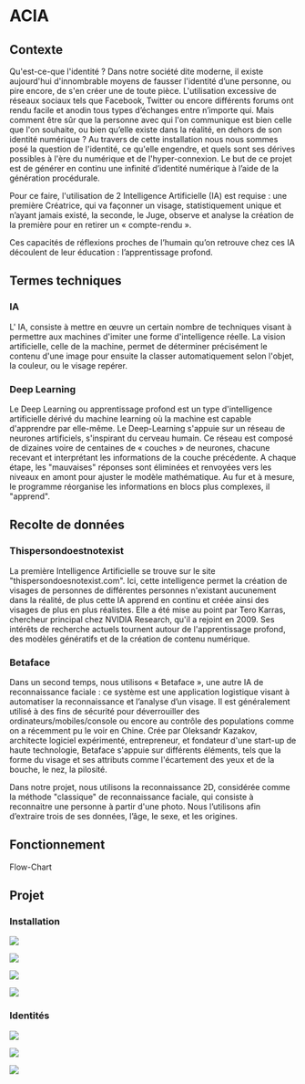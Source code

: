 #  ACIA

## Contexte

Qu'est-ce-que l'identité ? 
Dans notre société dite moderne, il existe aujourd'hui d'innombrable moyens de fausser l'identité d’une personne, ou pire encore, de s'en créer une de toute pièce.
L'utilisation excessive de réseaux sociaux tels que Facebook, Twitter ou encore différents forums ont rendu facile et anodin tous types d’échanges entre n’importe qui. 
Mais comment être sûr que la personne avec qui l'on communique est bien celle que l'on souhaite, ou bien qu’elle existe dans la réalité, en dehors de son identité numérique ?
Au travers de cette installation nous nous sommes posé la question de l'identité, ce qu'elle engendre, et quels sont ses dérives possibles à l'ère du numérique et de l'hyper-connexion.
Le but de ce projet est de générer en continu une infinité d’identité numérique à l’aide de la génération procédurale. 

Pour ce faire, l'utilisation de 2 Intelligence Artificielle (IA) est requise : une première Créatrice, qui va façonner un visage, statistiquement unique et n’ayant jamais existé, la seconde, le Juge, observe et analyse la création de la première pour en retirer un « compte-rendu ».

Ces capacités de réflexions proches de l’humain qu’on retrouve chez ces IA découlent de leur éducation : l’apprentissage profond.

## Termes techniques

### IA

L' IA, consiste à mettre en œuvre un certain nombre de techniques visant à permettre aux machines d'imiter une forme d'intelligence réelle. La vision artificielle, celle de la machine, permet de déterminer précisément le contenu d'une image pour ensuite la classer automatiquement selon l'objet, la couleur, ou le visage repérer.

### Deep Learning

Le Deep Learning ou apprentissage profond est un type d'intelligence artificielle dérivé du machine learning où la machine est capable d'apprendre par elle-même. 
Le Deep-Learning s'appuie sur un réseau de neurones artificiels, s'inspirant du cerveau humain. Ce réseau est composé de dizaines voire de centaines de « couches » de neurones, chacune recevant et interprétant les informations de la couche précédente. 
A chaque étape, les "mauvaises" réponses sont éliminées et renvoyées vers les niveaux en amont pour ajuster le modèle mathématique. Au fur et à mesure, le programme réorganise les informations en blocs plus complexes, il "apprend".

## Recolte de données


### Thispersondoestnotexist


La première Intelligence Artificielle se trouve sur le site "thispersondoesnotexist.com".
Ici, cette intelligence permet la création de visages de personnes de différentes personnes n'existant aucunement dans la réalité, de plus cette IA apprend en continu et créée ainsi des visages de plus en plus réalistes. 
Elle a été mise au point par Tero Karras, chercheur principal chez NVIDIA Research, qu'il a rejoint en 2009. 
Ses intérêts de recherche actuels tournent autour de l'apprentissage profond, des modèles génératifs et de la création de contenu numérique. 

### Betaface
 Dans un second temps, nous utilisons « Betaface », une autre IA de reconnaissance faciale : ce système est une application logistique visant à automatiser la reconnaissance et l’analyse d’un visage. 
 Il est généralement utilisé à des fins de sécurité pour déverrouiller des ordinateurs/mobiles/console ou encore au contrôle des populations comme on a récemment pu le voir en Chine. 
 Crée par Oleksandr Kazakov, architecte logiciel expérimenté, entrepreneur, et fondateur d'une start-up de haute technologie, Betaface s'appuie sur différents éléments, tels que la forme du visage et ses attributs comme l'écartement des yeux et de la bouche, le nez, la pilosité. 
 
 Dans notre projet, nous utilisons la reconnaissance 2D, considérée comme la méthode "classique" de reconnaissance faciale, qui consiste à reconnaitre une personne à partir d'une photo. 
 Nous l’utilisons afin d’extraire trois de ses données, l’âge, le sexe, et les origines.

## Fonctionnement

Flow-Chart 

## Projet

### Installation 

![](https://zupimages.net/up/19/21/jkze.jpg)

![](https://zupimages.net/up/19/21/95fd.jpg)

![](https://zupimages.net/up/19/21/1028.jpg)

![](https://zupimages.net/up/19/21/fknm.jpg)

### Identités

![](https://i.postimg.cc/CLtsGDv5/7-page-001-1.jpg)

![](https://i.postimg.cc/0ywdcQ3f/8-page-001.jpg)

![](https://i.postimg.cc/1z10TS1Z/9-page-001.jpg)


